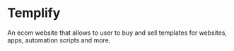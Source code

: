 # Templify

An ecom website that allows to user to buy and sell templates for websites, apps, automation scripts and more. 